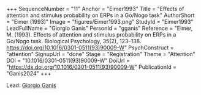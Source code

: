 +++
SequenceNumber = "11"
Anchor = "Eimer1993"
Title = "Effects of attention and stimulus probability on ERPs in a Go/Nogo task"
AuthorShort = "Eimer (1993)"
Image = "figures/Eimer1993.png"
StudyId = "Eimer1993"
LeadFullName = "Giorgio Ganis"
PersonId = "gganis"
Reference = "Eimer, M. (1993). Effects of attention and stimulus probability on ERPs in a Go/Nogo task. Biological Psychology, 35(2), 123–138. https://doi.org/10.1016/0301-0511(93)90009-W"
PsychConstruct = "attention"
SignupUrl = "done"
Stage = "Registration"
Theme = "Attention"
DOI = "10.1016/0301-0511(93)90009-W"
DoiUrl = "https://dx.doi.org/10.1016/0301-0511(93)90009-W"
PublicationId = "Ganis2024"
+++

Lead: [Giorgio Ganis](/people/#gganis)